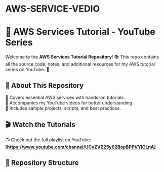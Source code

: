 # AWS-SERVICE-VEDIO

# 🚀 AWS Services Tutorial - YouTube Series

Welcome to the **AWS Services Tutorial Repository**! 📚 This repo contains all the source code, notes, and additional resources for my AWS tutorial series on YouTube. 🎥  

## 📢 About This Repository  

🔹 Covers essential AWS services with hands-on tutorials.  
🔹 Accompanies my YouTube videos for better understanding.  
🔹 Includes sample projects, scripts, and best practices.  

## 🎬 Watch the Tutorials  

📺 Check out the full playlist on YouTube: **[https://www.youtube.com/channel/UCvZVZ25y62BopBPPVYiOLnA]**  

## 📂 Repository Structure  

